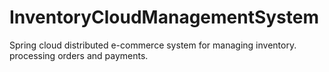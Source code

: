 # InventoryCloudManagementSystem
Spring cloud distributed e-commerce system for managing inventory. processing orders and payments.
